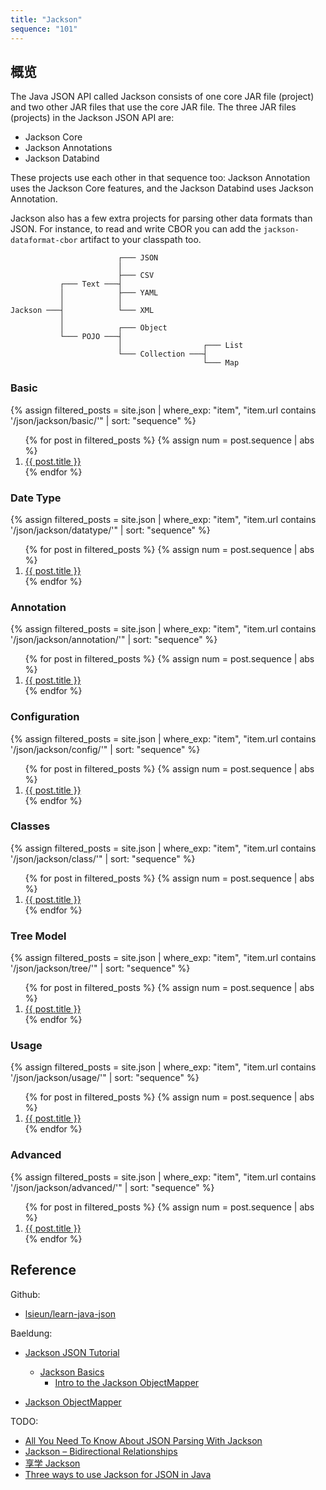 ```yaml
---
title: "Jackson"
sequence: "101"
---
```


## 概览

The Java JSON API called Jackson consists of one core JAR file (project) and
two other JAR files that use the core JAR file.
The three JAR files (projects) in the Jackson JSON API are:

- Jackson Core
- Jackson Annotations
- Jackson Databind

These projects use each other in that sequence too:
Jackson Annotation uses the Jackson Core features,
and the Jackson Databind uses Jackson Annotation.

Jackson also has a few extra projects for parsing other data formats than JSON.
For instance, to read and write CBOR you can add the `jackson-dataformat-cbor` artifact to your classpath too.

```text
                        ┌─── JSON
                        │
                        ├─── CSV
           ┌─── Text ───┤
           │            ├─── YAML
           │            │
Jackson ───┤            └─── XML
           │
           │            ┌─── Object
           └─── POJO ───┤
                        │                  ┌─── List
                        └─── Collection ───┤
                                           └─── Map
```

### Basic

{%
assign filtered_posts = site.json |
where_exp: "item", "item.url contains '/json/jackson/basic/'" |
sort: "sequence"
%}
<ol>
    {% for post in filtered_posts %}
    {% assign num = post.sequence | abs %}
    <li>
        <a href="{{ post.url }}">{{ post.title }}</a>
    </li>
    {% endfor %}
</ol>

### Date Type

{%
assign filtered_posts = site.json |
where_exp: "item", "item.url contains '/json/jackson/datatype/'" |
sort: "sequence"
%}
<ol>
    {% for post in filtered_posts %}
    {% assign num = post.sequence | abs %}
    <li>
        <a href="{{ post.url }}">{{ post.title }}</a>
    </li>
    {% endfor %}
</ol>

### Annotation

{%
assign filtered_posts = site.json |
where_exp: "item", "item.url contains '/json/jackson/annotation/'" |
sort: "sequence"
%}
<ol>
    {% for post in filtered_posts %}
    {% assign num = post.sequence | abs %}
    <li>
        <a href="{{ post.url }}">{{ post.title }}</a>
    </li>
    {% endfor %}
</ol>

### Configuration

{%
assign filtered_posts = site.json |
where_exp: "item", "item.url contains '/json/jackson/config/'" |
sort: "sequence"
%}
<ol>
    {% for post in filtered_posts %}
    {% assign num = post.sequence | abs %}
    <li>
        <a href="{{ post.url }}">{{ post.title }}</a>
    </li>
    {% endfor %}
</ol>

### Classes

{%
assign filtered_posts = site.json |
where_exp: "item", "item.url contains '/json/jackson/class/'" |
sort: "sequence"
%}
<ol>
    {% for post in filtered_posts %}
    {% assign num = post.sequence | abs %}
    <li>
        <a href="{{ post.url }}">{{ post.title }}</a>
    </li>
    {% endfor %}
</ol>

### Tree Model

{%
assign filtered_posts = site.json |
where_exp: "item", "item.url contains '/json/jackson/tree/'" |
sort: "sequence"
%}
<ol>
    {% for post in filtered_posts %}
    {% assign num = post.sequence | abs %}
    <li>
        <a href="{{ post.url }}">{{ post.title }}</a>
    </li>
    {% endfor %}
</ol>

### Usage

{%
assign filtered_posts = site.json |
where_exp: "item", "item.url contains '/json/jackson/usage/'" |
sort: "sequence"
%}
<ol>
    {% for post in filtered_posts %}
    {% assign num = post.sequence | abs %}
    <li>
        <a href="{{ post.url }}">{{ post.title }}</a>
    </li>
    {% endfor %}
</ol>

### Advanced

{%
assign filtered_posts = site.json |
where_exp: "item", "item.url contains '/json/jackson/advanced/'" |
sort: "sequence"
%}
<ol>
    {% for post in filtered_posts %}
    {% assign num = post.sequence | abs %}
    <li>
        <a href="{{ post.url }}">{{ post.title }}</a>
    </li>
    {% endfor %}
</ol>

## Reference

Github:

- [lsieun/learn-java-json](https://github.com/lsieun/learn-java-json)

Baeldung:


- [Jackson JSON Tutorial](https://www.baeldung.com/jackson)
  - [Jackson Basics](https://www.baeldung.com/tag/jackson-basics/)
    - [Intro to the Jackson ObjectMapper](https://www.baeldung.com/jackson-object-mapper-tutorial)

- [Jackson ObjectMapper](https://jenkov.com/tutorials/java-json/jackson-objectmapper.html)

TODO:

- [All You Need To Know About JSON Parsing With Jackson](https://reflectoring.io/jackson/)
- [Jackson – Bidirectional Relationships](https://www.baeldung.com/jackson-bidirectional-relationships-and-infinite-recursion)
- [享学 Jackson](https://blog.csdn.net/f641385712/category_9625300.html)
- [Three ways to use Jackson for JSON in Java](https://www.twilio.com/blog/java-json-with-jackson)

